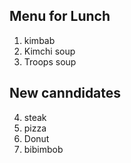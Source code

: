 ## Menu for Lunch

1. kimbab
2. Kimchi soup
3. Troops soup

## New canndidates

4. steak
5. pizza
6. Donut
7. bibimbob


